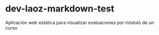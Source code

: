 # dev-laoz-markdown-test
Aplicación web estática para visualizar evaluaciones por módulo de un curso
